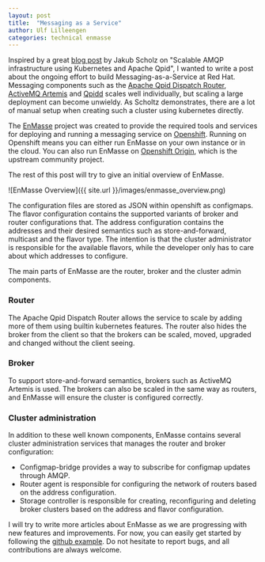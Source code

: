 ```yaml
---
layout: post
title:  "Messaging as a Service"
author: Ulf Lilleengen
categories: technical enmasse
---
```

Inspired by a great [blog post](http://blog.effectivemessaging.com/2016/08/scalable-amqp-infrastructure-using.html) by Jakub Scholz on "Scalable AMQP infrastructure using Kubernetes and Apache Qpid", I wanted to write a post about the ongoing effort to build Messaging-as-a-Service at Red Hat. Messaging components such as the [Apache Qpid Dispatch Router](https://qpid.apache.org/components/dispatch-router/index.html), [ActiveMQ Artemis](https://activemq.apache.org/artemis/) and [Qpidd](https://qpid.apache.org/components/cpp-broker/index.html) scales well individually, but scaling a large deployment can become unwieldy. As Scholtz demonstrates, there are a lot of manual setup when creating such a cluster using kubernetes directly.

The [EnMasse](https://enmasseproject.github.io) project was created to provide the required tools and services for deploying and running a messaging service on [Openshift](https://www.openshift.com/). Running on Openshift means you can either run EnMasse on your own instance or in the cloud. You can also run EnMasse on [Openshift Origin](https://www.openshift.org/), which is the upstream community project.

The rest of this post will try to give an initial overview of EnMasse.

![EnMasse Overview]({{ site.url }}/images/enmasse_overview.png)

The configuration files are stored as JSON within openshift as configmaps. The flavor configuration contains the supported variants of broker and router configurations that. The address configuration contains the addresses and their desired semantics such as store-and-forward, multicast and the flavor type. The intention is that the cluster administrator is responsible for the available flavors, while the developer only has to care about which addresses to configure.

The main parts of EnMasse are the router, broker and the cluster admin components.

### Router

The Apache Qpid Dispatch Router allows the service to scale by adding more of them using builtin kubernetes features. The router also hides the broker from the client so that the brokers can be scaled, moved, upgraded and changed without the client seeing.

### Broker

To support store-and-forward semantics, brokers such as ActiveMQ Artemis is used. The brokers can also be scaled in the same way as routers, and EnMasse will ensure the cluster is configured correctly.

### Cluster administration

In addition to these well known components, EnMasse contains several cluster administration services that manages the router and broker configuration:

   * Configmap-bridge provides a way to subscribe for configmap updates through AMQP.
   * Router agent is responsible for configuring the network of routers based on the address configuration.
   * Storage controller is responsible for creating, reconfiguring and deleting broker clusters based on the address and flavor configuration.


I will try to write more articles about EnMasse as we are progressing with new features and improvements. For now, you can easily get started by following the [github example](https://github.com/EnMasseProject/openshift-configuration#setting-up-enmasse).  Do not hesitate to report bugs, and all contributions are always welcome.
